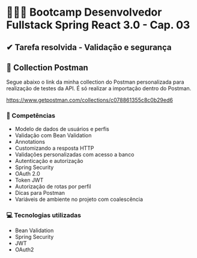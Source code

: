 # 👨🏼‍💻 Bootcamp Desenvolvedor Fullstack Spring React 3.0 - Cap. 03
## ✔ Tarefa resolvida - Validação e segurança

## 🚀 Collection Postman
Segue abaixo o link da minha collection do Postman personalizada para realização de testes da API.
É só realizar a importação dentro do Postman.

https://www.getpostman.com/collections/c078861355c8c0b29ed6

### 🍃 Competências
<ul>
 <li>Modelo de dados de usuários e perfis
<li>Validação com Bean Validation
<li>Annotations
<li>Customizando a resposta HTTP
<li>Validações personalizadas com acesso a banco
<li>Autenticação e autorização
<li>Spring Security
<li>OAuth 2.0
<li>Token JWT
<li>Autorização de rotas por perfil
<li>Dicas para Postman
<li>Variáveis de ambiente no projeto com coalescência
  </ul>
  
### 💻 Tecnologias utilizadas
<ul>
  <li>Bean Validation
  <li>Spring Security
  <li>JWT
  <li>OAuth2
</ul>


